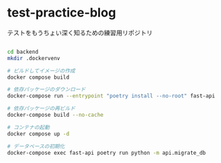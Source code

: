 # test-practice-blog

テストをもうちょい深く知るための練習用リポジトリ

``` bash

cd backend
mkdir .dockervenv

# ビルドしてイメージの作成
docker compose build

# 依存パッケージのダウンロード
docker-compose run --entrypoint "poetry install --no-root" fast-api

# 依存パッケージの再ビルド
docker-compose build --no-cache

# コンテナの起動
docker compose up -d

# データベースの初期化
docker-compose exec fast-api poetry run python -m api.migrate_db
```